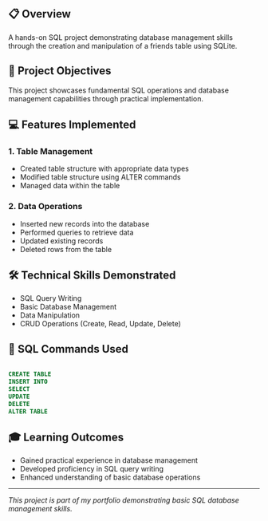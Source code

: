 ## 📋 Overview
A hands-on SQL project demonstrating database management skills through the creation and manipulation of a friends table using SQLite.

## 🎯 Project Objectives
This project showcases fundamental SQL operations and database management capabilities through practical implementation.

## 💻 Features Implemented

### 1. Table Management
- Created table structure with appropriate data types
- Modified table structure using ALTER commands
- Managed data within the table

### 2. Data Operations
- Inserted new records into the database
- Performed queries to retrieve data
- Updated existing records
- Deleted rows from the table 

## 🛠️ Technical Skills Demonstrated

- SQL Query Writing
- Basic Database Management
- Data Manipulation
- CRUD Operations (Create, Read, Update, Delete)

## 📝 SQL Commands Used

```sql

CREATE TABLE
INSERT INTO
SELECT
UPDATE
DELETE
ALTER TABLE

```

## 🎓 Learning Outcomes

- Gained practical experience in database management
- Developed proficiency in SQL query writing
- Enhanced understanding of basic database operations

---
*This project is part of my portfolio demonstrating basic SQL database management skills.*

